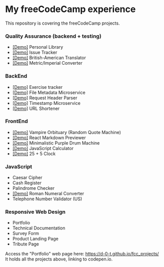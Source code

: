 # My freeCodeCamp experience

This repository is covering the freeCodeCamp projects.

### Quality Assurance (backend + testing)
- [[Demo]](https://replit.com/@d-0-t/Personal-Library) Personal Library
- [[Demo]](https://replit.com/@d-0-t/Issue-Tracker) Issue Tracker
- [[Demo]](https://replit.com/@d-0-t/American-British-Translator) British-American Translator
- [[Demo]](https://replit.com/@d-0-t/MetricImperial-Converter) Metric/Imperial Converter

### BackEnd

- [[Demo]](https://replit.com/@d-0-t/Exercise-Tracker) Exercise tracker
- [[Demo]](https://replit.com/@d-0-t/File-Metadata-Microservice) File Metadata Microservice
- [[Demo]](https://replit.com/@d-0-t/Request-Header-Parser-Microservice) Request Header Parser
- [[Demo]](https://replit.com/@d-0-t/Timestamp-Microservice) Timestamp Microservice
- [[Demo]](https://replit.com/@d-0-t/URL-Shortener) URL Shortener

### FrontEnd

- [[Demo]](https://codepen.io/d-o-t/full/xxrjbzo) Vampire Orbituary (Random Quote Machine)
- [[Demo]](https://codepen.io/d-o-t/full/RwgJyOP) React Markdown Previewer
- [[Demo]](https://codepen.io/d-o-t/full/jOwebed) Minimalistic Purple Drum Machine
- [[Demo]](https://codepen.io/d-o-t/full/OJgagZj) JavaScript Calculator
- [[Demo]](https://codepen.io/d-o-t/full/oNwJqer) 25 + 5 Clock

### JavaScript

- Caesar Cipher
- Cash Register
- Palindrome Checker
- [[Demo]](https://codepen.io/d-o-t/full/OJgdYvr) Roman Numeral Converter
- Telephone Number Validator (US)

### Responsive Web Design

- Portfolio
- Technical Documentation
- Survey Form
- Product Landing Page
- Tribute Page

Access the "Portfolio" web page here: https://d-0-t.github.io/fcc_projects/  
It holds all the projects above, linking to codepen.io.
